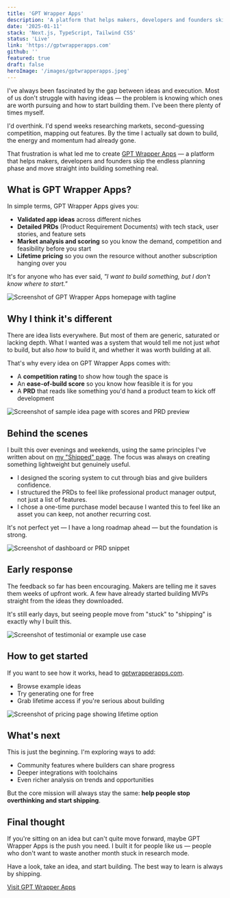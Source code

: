 ```yaml
---
title: 'GPT Wrapper Apps'
description: 'A platform that helps makers, developers and founders skip the endless planning phase and move straight into building validated app ideas with detailed PRDs and market analysis.'
date: '2025-01-11'
stack: 'Next.js, TypeScript, Tailwind CSS'
status: 'Live'
link: 'https://gptwrapperapps.com'
github: ''
featured: true
draft: false
heroImage: '/images/gptwrapperapps.jpeg'
---
```


I've always been fascinated by the gap between ideas and execution. Most of us don't struggle with having ideas — the problem is knowing which ones are worth pursuing and how to start building them. I've been there plenty of times myself.  

I'd overthink. I'd spend weeks researching markets, second-guessing competition, mapping out features. By the time I actually sat down to build, the energy and momentum had already gone.  

That frustration is what led me to create [GPT Wrapper Apps](https://gptwrapperapps.com) — a platform that helps makers, developers and founders skip the endless planning phase and move straight into building something real.

## What is GPT Wrapper Apps?

In simple terms, GPT Wrapper Apps gives you:  

- **Validated app ideas** across different niches  
- **Detailed PRDs** (Product Requirement Documents) with tech stack, user stories, and feature sets  
- **Market analysis and scoring** so you know the demand, competition and feasibility before you start  
- **Lifetime pricing** so you own the resource without another subscription hanging over you  

It's for anyone who has ever said, *"I want to build something, but I don't know where to start."*

![Screenshot of GPT Wrapper Apps homepage with tagline](/images/screenshot-homepage.png)

## Why I think it's different

There are idea lists everywhere. But most of them are generic, saturated or lacking depth. What I wanted was a system that would tell me not just *what* to build, but also *how* to build it, and whether it was worth building at all.  

That's why every idea on GPT Wrapper Apps comes with:  

- A **competition rating** to show how tough the space is  
- An **ease-of-build score** so you know how feasible it is for you  
- A **PRD** that reads like something you'd hand a product team to kick off development  

![Screenshot of sample idea page with scores and PRD preview](/images/screenshot-idea.png)

## Behind the scenes

I built this over evenings and weekends, using the same principles I've written about on [my "Shipped" page](https://gavinelliott.co.uk/shipped). The focus was always on creating something lightweight but genuinely useful.  

- I designed the scoring system to cut through bias and give builders confidence.  
- I structured the PRDs to feel like professional product manager output, not just a list of features.  
- I chose a one-time purchase model because I wanted this to feel like an asset you can keep, not another recurring cost.  

It's not perfect yet — I have a long roadmap ahead — but the foundation is strong.

![Screenshot of dashboard or PRD snippet](/images/screenshot-prd.png)

## Early response

The feedback so far has been encouraging. Makers are telling me it saves them weeks of upfront work. A few have already started building MVPs straight from the ideas they downloaded.  

It's still early days, but seeing people move from "stuck" to "shipping" is exactly why I built this.  

![Screenshot of testimonial or example use case](/images/screenshots-testimonial.png)

## How to get started

If you want to see how it works, head to [gptwrapperapps.com](https://gptwrapperapps.com).  

- Browse example ideas  
- Try generating one for free  
- Grab lifetime access if you're serious about building  

![Screenshot of pricing page showing lifetime option](/images/screenshot-pricing.png)

## What's next

This is just the beginning. I'm exploring ways to add:  

- Community features where builders can share progress  
- Deeper integrations with toolchains  
- Even richer analysis on trends and opportunities  

But the core mission will always stay the same: **help people stop overthinking and start shipping**.  

## Final thought

If you're sitting on an idea but can't quite move forward, maybe GPT Wrapper Apps is the push you need. I built it for people like us — people who don't want to waste another month stuck in research mode.  

Have a look, take an idea, and start building. The best way to learn is always by shipping.  

[Visit GPT Wrapper Apps](https://gptwrapperapps.com)
